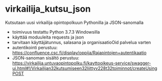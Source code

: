 # virkailija_kutsu_json
Kutsutaan uusi virkailija opintopolkuun Pythonilla ja JSON-sanomalla

- toimivuus testattu Python 3.7.3 Windowsilla
- käyttää moduuleita requests ja json
- tarvitaan käyttäjätunnus, salasana ja organisaatioOid palvelua varten
- autentikointi perustuu: https://confluence.csc.fi/display/oppija/Rajapintojen+autentikaatio
- JSON-sanoman sisältö perustuu: https://virkailija.untuvaopintopolku.fi/kayttooikeus-service/swagger-ui.html#!/Virkailijan32kutsumiseen32liittyv228t32toiminnot/createUsingPOST

